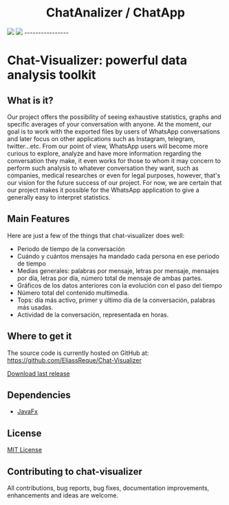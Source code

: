 <h1 align="center">
  ChatAnalizer / ChatApp
</h1>



<img src="https://github.com/EliassReque/FinalProject/blob/master/Graficas/Images/captura2v2.png">
<img src="https://github.com/EliassReque/FinalProject/blob/master/Graficas/Images/Capturav2.PNG">
----------------

# Chat-Visualizer: powerful data analysis toolkit
## What is it?
Our project offers the possibility of seeing exhaustive statistics, graphs and specific averages of your conversation with anyone. At the moment, our goal is to work with the exported files by users of WhatsApp conversations and later focus on other applications such as Instagram, telegram, twitter...etc. From our point of view, WhatsApp users will become more curious to explore, analyze and have more information regarding the conversation they make, it even works for those to whom it may concern to perform such analysis to whatever conversation they want, such as companies, medical researches or even for legal purposes, however, that's our vision for the future success of our project. For now, we are certain that our project makes it possible for the WhatsApp application to give a generally easy to interpret statistics.


## Main Features
Here are just a few of the things that chat-visualizer does well:

  - Periodo de tiempo de la conversación
  - Cuándo y cuántos mensajes ha mandado cada persona en ese periodo de tiempo
  - Medias generales: palabras por mensaje, letras por mensaje, mensajes por día, letras por día, número total de mensaje de ambas   partes.
  - Gráficos de los datos anteriores con la evolución con el paso del tiempo
  - Número total del contenido multimedia.
  - Tops: día más activo, primer y último día de la conversación, palabras más usadas.
  - Actividad de la conversación, representada en horas. 
  
## Where to get it
The source code is currently hosted on GitHub at:
https://github.com/EliassReque/Chat-Visualizer

[Download last release](https://github.com/EliassReque/Chat-Visualizer/releases/download/1.0/Chat-Visualizer.zip)


## Dependencies
- [JavaFx](https://openjfx.io/)

## License
[MIT License](https://github.com/EliassReque/Chat-Visualizer/blob/master/LICENSE)

## Contributing to chat-visualizer
All contributions, bug reports, bug fixes, documentation improvements, enhancements and ideas are welcome.



